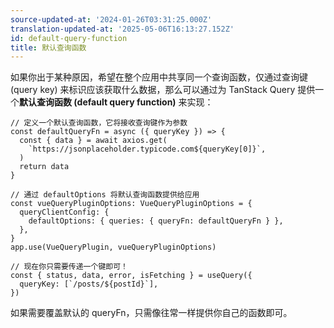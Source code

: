 ```yaml
---
source-updated-at: '2024-01-26T03:31:25.000Z'
translation-updated-at: '2025-05-06T16:13:27.152Z'
id: default-query-function
title: 默认查询函数
---
```

如果你出于某种原因，希望在整个应用中共享同一个查询函数，仅通过查询键 (query key) 来标识应该获取什么数据，那么可以通过为 TanStack Query 提供一个**默认查询函数 (default query function)** 来实现：

```tsx
// 定义一个默认查询函数，它将接收查询键作为参数
const defaultQueryFn = async ({ queryKey }) => {
  const { data } = await axios.get(
    `https://jsonplaceholder.typicode.com${queryKey[0]}`,
  )
  return data
}

// 通过 defaultOptions 将默认查询函数提供给应用
const vueQueryPluginOptions: VueQueryPluginOptions = {
  queryClientConfig: {
    defaultOptions: { queries: { queryFn: defaultQueryFn } },
  },
}
app.use(VueQueryPlugin, vueQueryPluginOptions)

// 现在你只需要传递一个键即可！
const { status, data, error, isFetching } = useQuery({
  queryKey: [`/posts/${postId}`],
})
```

如果需要覆盖默认的 queryFn，只需像往常一样提供你自己的函数即可。
